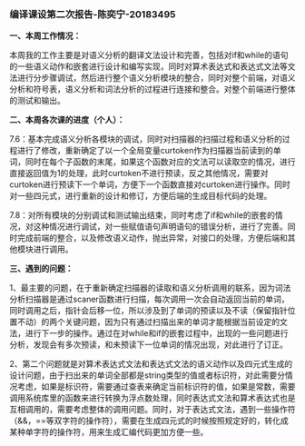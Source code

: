 ### 编译课设第二次报告-陈奕宁-20183495

**一、本周工作情况：**

本周我的工作主要是对语义分析的翻译文法设计和完善，包括对if和while的语句的一些语义动作和嵌套进行设计和编写实现，同时对算术表达式和表达式文法等文法进行分步骤调试，然后进行整个语义分析模块的整合，同时对整个前端，对语义分析和符号表，语义分析和词法分析的过程进行连接和整合。对整个前端进行整体的测试和输出。

**二、本周各次课的进度（个人）：**

7.6：基本完成语义分析各模块的调试，同时对扫描器的扫描过程和语义分析的过程进行了修改，重新确定了以一个全局变量curtoken作为扫描器当前读到的单词，同时在每个子函数的末尾，如果这个函数对应的文法可以读取空的情况，进行直接返回值为1的处理，此时curtoken不进行预读，反之其他情况，需要对curtoken进行预读下一个单词，方便下一个函数直接对curtoken进行操作。同时对一些四元式，进行重新的设计和修订，方便后端的生成目标代码的处理。

7.8：对所有模块的分别调试和测试输出结束，同时考虑了if和while的嵌套的情况，对这种情况进行调试，对一些赋值语句声明语句的错误分析，进行了完善。同时完成前端的整合，以及修改语义动作，抛出异常，对接口的处理，方便后端和其他模块进行调用。

**三、遇到的问题：**

1、最主要的问题，在于重新确定扫描器的读取和语义分析调用的联系，因为词法分析扫描器是通过scaner函数进行扫描，每次调用一次会自动返回当前的单词，同时调用之后，指针会后移一位，所以涉及到了单词的预读以及不读（保留指针位置不动）的两个关键问题，因为只有通过扫描出来的单词才能根据当前设定的文法，进行下一步的操作。通过在对while和if的嵌套过程中，出现的一些问题进行分析，发现会有多次预读，和未预读下一位单词的情况出现，对此进行了订正。

2、第二个问题就是对算术表达式文法和表达式文法的语义动作以及四元式生成的设计问题，由于扫出来的单词全部都是string类型的值或者标识符，对此需要分情况考虑，如果是标识符，需要通过查表来确定当前标识符的值，如果是常数，需要调用系统库里的函数来进行转换为浮点数处理，同时表达式文法和算术表达式也是互相调用的，需要考虑整体的调用问题。同时，对于表达式文法，遇到一些操作符（&&，==等双字符的操作符），需要在生成四元式的时候按照规定好的，转化成某种单字符的操作符，用来生成汇编代码更加方便一些。

